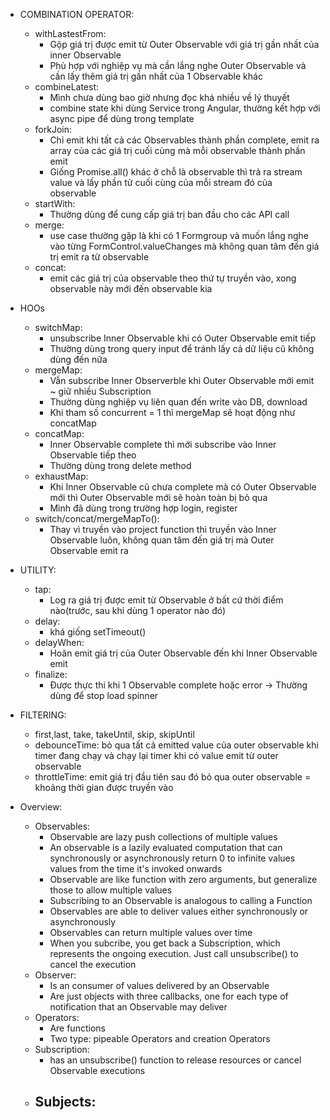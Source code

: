 - COMBINATION OPERATOR:
  - withLastestFrom:
    - Gộp giá trị được emit từ Outer Observable với giá trị gần nhất của inner Observable
    - Phù hợp với nghiệp vụ mà cần lắng nghe Outer Observable và cần lấy thêm giá trị gần nhất của 1 Observable khác
  - combineLatest:
    - Mình chưa dùng bao giờ nhưng đọc khá nhiều về lý thuyết
    - combine state khi dùng Service trong Angular, thường kết hợp với async pipe để dùng trong template
  - forkJoin:
    - Chỉ emit khi tất cả các Observables thành phần complete, emit ra array của các giá trị cuối cùng mà mỗi observable thành phần emit
    - Giống Promise.all() khác ở chỗ là observable thì trả ra stream value và lấy phần tử cuối cùng của mỗi stream đó của observable
  - startWith:
    - Thường dùng để cung cấp giá trị ban đầu cho các API call
  - merge:
    - use case thường gặp là khi có 1 Formgroup và muốn lắng nghe vào từng FormControl.valueChanges mà không quan tâm đến giá trị emit ra từ observable
  - concat:
    - emit các giá trị của observable theo thứ tự truyền vào, xong observable này mới đến observable kia
- HOOs
  - switchMap:
    - unsubscribe Inner Observable khi có Outer Observable emit tiếp
    - Thường dùng trong query input để tránh lấy cả dữ liệu cũ không dùng đến nữa
  - mergeMap:
    - Vẫn subscribe Inner Observerble khi Outer Observable mới emit ~ giữ nhiều Subscription
    - Thường dùng nghiệp vụ liên quan đến write vào DB, download
    - Khi tham số concurrent = 1 thì mergeMap sẽ hoạt động như concatMap
  - concatMap:
    - Inner Observable complete thì mới subscribe vào Inner Observable tiếp theo
    - Thường dùng trong delete method
  - exhaustMap:
    - Khi Inner Observable cũ chưa complete mà có Outer Observable mới thì Outer Observable mới sẽ hoàn toàn bị bỏ qua
    - Mình đã dùng trong trường hợp login, register
  - switch/concat/mergeMapTo():
    - Thay vì truyền vào project function thì truyền vào Inner Observable luôn, không quan tâm đến giá trị mà Outer Observable emit ra
- UTILITY:
  - tap:
    - Log ra giá trị được emit từ Observable ở bất cứ thời điểm nào(trước, sau khi dùng 1 operator nào đó)
  - delay:
    - khá giống setTimeout()
  - delayWhen:
    - Hoãn emit giá trị của Outer Observable đến khi Inner Observable emit
  - finalize:
    - Được thực thi khi 1 Observable complete hoặc error -> Thường dùng để stop load spinner
- FILTERING:

  - first,last, take, takeUntil, skip, skipUntil
  - debounceTime: bỏ qua tất cả emitted value của outer observable khi timer đang chạy và chạy lại timer khi có value emit từ outer observable
  - throttleTime: emit giá trị đầu tiên sau đó bỏ qua outer observable = khoảng thời gian được truyền vào

- Overview:
  - Observables:
    - Observable are lazy push collections of multiple values
    - An observable is a lazily evaluated computation that can synchronously or asynchronously return 0 to infinite values values from the time it's invoked onwards
    - Observable are like function with zero arguments, but generalize those to allow multiple values 
    - Subscribing to an Observable is analogous to calling a Function
    - Observables are able to deliver values either synchronously or asynchronously
    - Observables can return multiple values over time 
    - When you subcribe, you get back a Subscription, which represents the ongoing execution. Just call unsubscribe() to cancel the execution
  - Observer:
    - Is an consumer of values delivered by an Observable
    - Are just objects with three callbacks, one for each type of notification that an Observable may deliver
  - Operators:
    - Are functions
    - Two type: pipeable Operators and creation Operators
  - Subscription:
    - has an unsubscribe() function to release resources or cancel Observable executions
  - Subjects:
    - 